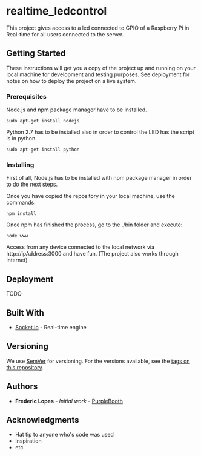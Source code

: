 # realtime_ledcontrol

This project gives access to a led connected to GPIO of a Raspberry Pi in Real-time for all users connected to the server.

## Getting Started

These instructions will get you a copy of the project up and running on your local machine for development and testing purposes. See deployment for notes on how to deploy the project on a live system.

### Prerequisites

Node.js and npm package manager have to be installed.

```
sudo apt-get install nodejs
```

Python 2.7 has to be installed also in order to control the LED has the script is in python.

```
sudo apt-get install python
```

### Installing

First of all, Node.js has to be installed with npm package manager in order to do the next steps.

Once you have copied the repository in your local machine, use the commands:

```
npm install
```

Once npm has finished the process, go to the ./bin folder and execute:

```
node www
```

Access from any device connected to the local network via http://ipAddress:3000 and have fun. (The project also works through internet)

## Deployment

TODO

## Built With

* [Socket.io](https://github.com/socketio/socket.io) - Real-time engine

## Versioning

We use [SemVer](http://semver.org/) for versioning. For the versions available, see the [tags on this repository](https://github.com/your/project/tags). 

## Authors

* **Frederic Lopes** - *Initial work* - [PurpleBooth](https://github.com/lopesgon)

## Acknowledgments

* Hat tip to anyone who's code was used
* Inspiration
* etc


